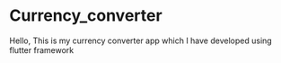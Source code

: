 # Currency_converter
Hello, This is my currency converter app which I have developed using flutter framework
